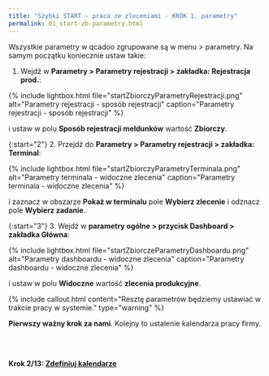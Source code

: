 ```yaml
---
title: "Szybki START - praca ze zleceniami - KROK 1. parametry"
permalink: 01_start-zb-parametry.html 
---
```


Wszystkie parametry w qcadoo zgrupowane są w menu > parametry. Na samym początku koniecznie ustaw takie:


1. Wejdź w **Parametry > Parametry rejestracji > zakładka: Rejestracja prod.**:

{% include lightbox.html file="startZbiorczyParametryRejestracji.png" alt="Parametry rejestracji - sposób rejestracji" caption="Parametry rejestracji - sposób rejestracji" %}

i ustaw w polu **Sposób rejestracji meldunków** wartość **Zbiorczy**.

{:start="2"}
2. Przejdź do **Parametry > Parametry rejestracji > zakładka: Terminal**:

{% include lightbox.html file="startZbiorczyParametryTerminala.png" alt="Parametry terminala - widoczne zlecenia" caption="Parametry terminala - widoczne zlecenia" %}

i zaznacz w obszarze **Pokaż w terminalu** pole **Wybierz zlecenie** i odznacz pole **Wybierz zadanie**.

{:start="3"}
3. Wejdź w **parametry ogólne > przycisk Dashboard > zakładka Główna**:

{% include lightbox.html file="startZbiorczeParametryDashboardu.png" alt="Parametry dashboardu - widoczne zlecenia" caption="Parametry dashboardu - widoczne zlecenia" %}

i ustaw w polu **Widoczne** wartość **zlecenia produkcyjne**.

{% include callout.html content="Resztę parametrów będziemy ustawiać w trakcie pracy w systemie." type="warning" %}

**Pierwszy ważny krok za nami**. Kolejny to ustalenie kalendarza pracy firmy.

<br/>
<br/>

**Krok 2/13: [Zdefiniuj kalendarze](/02_start-zb-kalendarz)**